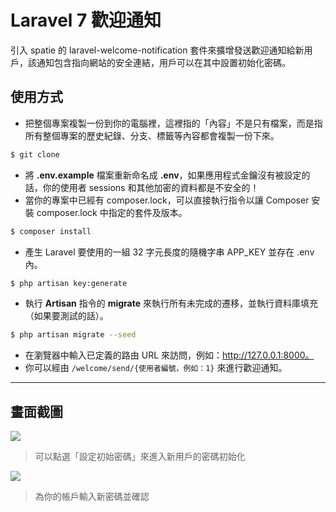 # Laravel 7 歡迎通知

引入 spatie 的 laravel-welcome-notification 套件來擴增發送歡迎通知給新用戶，該通知包含指向網站的安全連結，用戶可以在其中設置初始化密碼。

## 使用方式
- 把整個專案複製一份到你的電腦裡，這裡指的「內容」不是只有檔案，而是指所有整個專案的歷史紀錄、分支、標籤等內容都會複製一份下來。
```sh
$ git clone
```
- 將 __.env.example__ 檔案重新命名成 __.env__，如果應用程式金鑰沒有被設定的話，你的使用者 sessions 和其他加密的資料都是不安全的！
- 當你的專案中已經有 composer.lock，可以直接執行指令以讓 Composer 安裝 composer.lock 中指定的套件及版本。
```sh
$ composer install
```
- 產生 Laravel 要使用的一組 32 字元長度的隨機字串 APP_KEY 並存在 .env 內。
```sh
$ php artisan key:generate
```
- 執行 __Artisan__ 指令的 __migrate__ 來執行所有未完成的遷移，並執行資料庫填充（如果要測試的話）。
```sh
$ php artisan migrate --seed
```
- 在瀏覽器中輸入已定義的路由 URL 來訪問，例如：http://127.0.0.1:8000。
- 你可以經由 `/welcome/send/{使用者編號，例如：1}` 來進行歡迎通知。

----
## 畫面截圖
![](https://i.imgur.com/45ryjlP.png)
> 可以點選「設定初始密碼」來進入新用戶的密碼初始化

![](https://i.imgur.com/45ryjlP.png)
> 為你的帳戶輸入新密碼並確認
